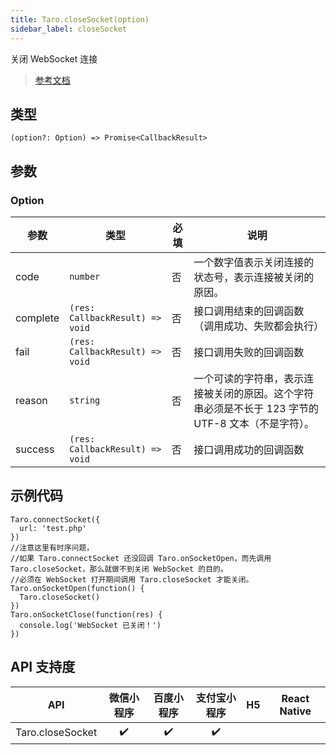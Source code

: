 ```yaml
---
title: Taro.closeSocket(option)
sidebar_label: closeSocket
---
```


关闭 WebSocket 连接

> [参考文档](https://developers.weixin.qq.com/miniprogram/dev/api/network/websocket/wx.closeSocket.html)

## 类型

```tsx
(option?: Option) => Promise<CallbackResult>
```

## 参数

### Option

<table>
  <thead>
    <tr>
      <th>参数</th>
      <th>类型</th>
      <th style={{ textAlign: "center"}}>必填</th>
      <th>说明</th>
    </tr>
  </thead>
  <tbody>
    <tr>
      <td>code</td>
      <td><code>number</code></td>
      <td style={{ textAlign: "center"}}>否</td>
      <td>一个数字值表示关闭连接的状态号，表示连接被关闭的原因。</td>
    </tr>
    <tr>
      <td>complete</td>
      <td><code>(res: CallbackResult) =&gt; void</code></td>
      <td style={{ textAlign: "center"}}>否</td>
      <td>接口调用结束的回调函数（调用成功、失败都会执行）</td>
    </tr>
    <tr>
      <td>fail</td>
      <td><code>(res: CallbackResult) =&gt; void</code></td>
      <td style={{ textAlign: "center"}}>否</td>
      <td>接口调用失败的回调函数</td>
    </tr>
    <tr>
      <td>reason</td>
      <td><code>string</code></td>
      <td style={{ textAlign: "center"}}>否</td>
      <td>一个可读的字符串，表示连接被关闭的原因。这个字符串必须是不长于 123 字节的 UTF-8 文本（不是字符）。</td>
    </tr>
    <tr>
      <td>success</td>
      <td><code>(res: CallbackResult) =&gt; void</code></td>
      <td style={{ textAlign: "center"}}>否</td>
      <td>接口调用成功的回调函数</td>
    </tr>
  </tbody>
</table>

## 示例代码

```tsx
Taro.connectSocket({
  url: 'test.php'
})
//注意这里有时序问题，
//如果 Taro.connectSocket 还没回调 Taro.onSocketOpen，而先调用 Taro.closeSocket，那么就做不到关闭 WebSocket 的目的。
//必须在 WebSocket 打开期间调用 Taro.closeSocket 才能关闭。
Taro.onSocketOpen(function() {
  Taro.closeSocket()
})
Taro.onSocketClose(function(res) {
  console.log('WebSocket 已关闭！')
})
```

## API 支持度

|       API        | 微信小程序 | 百度小程序 | 支付宝小程序 | H5 | React Native |
|:----------------:|:-----:|:-----:|:------:|:--:|:------------:|
| Taro.closeSocket |  ✔️   |  ✔️   |   ✔️   |    |              |
